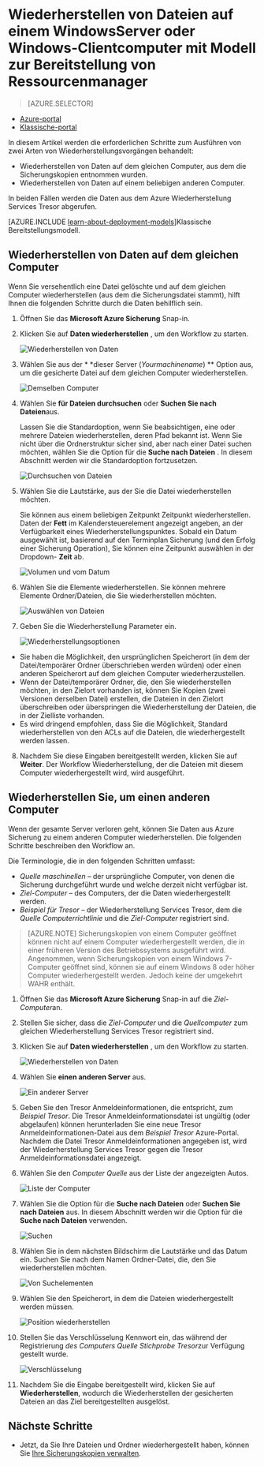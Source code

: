 <properties
   pageTitle="Wiederherstellen von Daten auf einem Windows Server oder Windows-Client aus mit dem Modell zur Bereitstellung von Ressourcenmanager Azure | Microsoft Azure"
   description="Informationen Sie zum Wiederherstellen von einem Windows-Server oder Windows-Client."
   services="backup"
   documentationCenter=""
   authors="saurabhsensharma"
   manager="shivamg"
   editor=""/>

<tags
   ms.service="backup"
   ms.workload="storage-backup-recovery"
     ms.tgt_pltfrm="na"
     ms.devlang="na"
     ms.topic="article"
     ms.date="08/02/2016"
     ms.author="trinadhk; jimpark; markgal;"/>

# <a name="restore-files-to-a-windows-server-or-windows-client-machine-using-resource-manager-deployment-model"></a>Wiederherstellen von Dateien auf einem WindowsServer oder Windows-Clientcomputer mit Modell zur Bereitstellung von Ressourcenmanager

> [AZURE.SELECTOR]
- [Azure-portal](backup-azure-restore-windows-server.md)
- [Klassische-portal](backup-azure-restore-windows-server-classic.md)

In diesem Artikel werden die erforderlichen Schritte zum Ausführen von zwei Arten von Wiederherstellungsvorgängen behandelt:

- Wiederherstellen von Daten auf dem gleichen Computer, aus dem die Sicherungskopien entnommen wurden.
- Wiederherstellen von Daten auf einem beliebigen anderen Computer.

In beiden Fällen werden die Daten aus dem Azure Wiederherstellung Services Tresor abgerufen.

[AZURE.INCLUDE [learn-about-deployment-models](../../includes/learn-about-deployment-models-rm-include.md)]Klassische Bereitstellungsmodell.

## <a name="recover-data-to-the-same-machine"></a>Wiederherstellen von Daten auf dem gleichen Computer
Wenn Sie versehentlich eine Datei gelöschte und auf dem gleichen Computer wiederherstellen (aus dem die Sicherungsdatei stammt), hilft Ihnen die folgenden Schritte durch die Daten behilflich sein.

1. Öffnen Sie das **Microsoft Azure Sicherung** Snap-in.
2. Klicken Sie auf **Daten wiederherstellen** , um den Workflow zu starten.

    ![Wiederherstellen von Daten](./media/backup-azure-restore-windows-server/recover.png)

3. Wählen Sie aus der * *dieser Server (*Yourmachinename*) ** Option aus, um die gesicherte Datei auf dem gleichen Computer wiederherstellen.

    ![Demselben Computer](./media/backup-azure-restore-windows-server/samemachine.png)

4. Wählen Sie **für Dateien durchsuchen** oder **Suchen Sie nach Dateien**aus.

    Lassen Sie die Standardoption, wenn Sie beabsichtigen, eine oder mehrere Dateien wiederherstellen, deren Pfad bekannt ist. Wenn Sie nicht über die Ordnerstruktur sicher sind, aber nach einer Datei suchen möchten, wählen Sie die Option für die **Suche nach Dateien** . In diesem Abschnitt werden wir die Standardoption fortzusetzen.

    ![Durchsuchen von Dateien](./media/backup-azure-restore-windows-server/browseandsearch.png)

5. Wählen Sie die Lautstärke, aus der Sie die Datei wiederherstellen möchten.

    Sie können aus einem beliebigen Zeitpunkt Zeitpunkt wiederherstellen. Daten der **Fett** im Kalendersteuerelement angezeigt angeben, an der Verfügbarkeit eines Wiederherstellungspunktes. Sobald ein Datum ausgewählt ist, basierend auf den Terminplan Sicherung (und den Erfolg einer Sicherung Operation), Sie können eine Zeitpunkt auswählen in der Dropdown- **Zeit** ab.

    ![Volumen und vom Datum](./media/backup-azure-restore-windows-server/volanddate.png)

6. Wählen Sie die Elemente wiederherstellen. Sie können mehrere Elemente Ordner/Dateien, die Sie wiederherstellen möchten.

    ![Auswählen von Dateien](./media/backup-azure-restore-windows-server/selectfiles.png)

7. Geben Sie die Wiederherstellung Parameter ein.

    ![Wiederherstellungsoptionen](./media/backup-azure-restore-windows-server/recoveroptions.png)

  - Sie haben die Möglichkeit, den ursprünglichen Speicherort (in dem der Datei/temporärer Ordner überschrieben werden würden) oder einen anderen Speicherort auf dem gleichen Computer wiederherzustellen.
  - Wenn der Datei/temporärer Ordner, die, den Sie wiederherstellen möchten, in den Zielort vorhanden ist, können Sie Kopien (zwei Versionen derselben Datei) erstellen, die Dateien in den Zielort überschreiben oder überspringen die Wiederherstellung der Dateien, die in der Zielliste vorhanden.
  - Es wird dringend empfohlen, dass Sie die Möglichkeit, Standard wiederherstellen von den ACLs auf die Dateien, die wiederhergestellt werden lassen.

8. Nachdem Sie diese Eingaben bereitgestellt werden, klicken Sie auf **Weiter**. Der Workflow Wiederherstellung, der die Dateien mit diesem Computer wiederhergestellt wird, wird ausgeführt.

## <a name="recover-to-an-alternate-machine"></a>Wiederherstellen Sie, um einen anderen Computer
Wenn der gesamte Server verloren geht, können Sie Daten aus Azure Sicherung zu einem anderen Computer wiederherstellen. Die folgenden Schritte beschreiben den Workflow an.  

Die Terminologie, die in den folgenden Schritten umfasst:

- *Quelle maschinellen* – der ursprüngliche Computer, von denen die Sicherung durchgeführt wurde und welche derzeit nicht verfügbar ist.
- *Ziel-Computer* – des Computers, der die Daten wiederhergestellt werden.
- *Beispiel für Tresor* – der Wiederherstellung Services Tresor, dem die *Quelle Computerrichtlinie* und die *Ziel-Computer* registriert sind. <br/>

> [AZURE.NOTE] Sicherungskopien von einem Computer geöffnet können nicht auf einem Computer wiederhergestellt werden, die in einer früheren Version des Betriebssystems ausgeführt wird. Angenommen, wenn Sicherungskopien von einem Windows 7-Computer geöffnet sind, können sie auf einem Windows 8 oder höher Computer wiederhergestellt werden. Jedoch keine der umgekehrt WAHR enthält.

1. Öffnen Sie das **Microsoft Azure Sicherung** Snap-in auf die *Ziel-Computer*an.
2. Stellen Sie sicher, dass die *Ziel-Computer* und die *Quellcomputer* zum gleichen Wiederherstellung Services Tresor registriert sind.
3. Klicken Sie auf **Daten wiederherstellen** , um den Workflow zu starten.

    ![Wiederherstellen von Daten](./media/backup-azure-restore-windows-server/recover.png)

4. Wählen Sie **einen anderen Server** aus.

    ![Ein anderer Server](./media/backup-azure-restore-windows-server/anotherserver.png)

5. Geben Sie den Tresor Anmeldeinformationen, die entspricht, zum *Beispiel Tresor*. Die Tresor Anmeldeinformationsdatei ist ungültig (oder abgelaufen) können herunterladen Sie eine neue Tresor Anmeldeinformationen-Datei aus dem *Beispiel Tresor* Azure-Portal. Nachdem die Datei Tresor Anmeldeinformationen angegeben ist, wird der Wiederherstellung Services Tresor gegen die Tresor Anmeldeinformationsdatei angezeigt.

6. Wählen Sie den *Computer Quelle* aus der Liste der angezeigten Autos.

    ![Liste der Computer](./media/backup-azure-restore-windows-server/machinelist.png)

7. Wählen Sie die Option für die **Suche nach Dateien** oder **Suchen Sie nach Dateien** aus. In diesem Abschnitt werden wir die Option für die **Suche nach Dateien** verwenden.

    ![Suchen](./media/backup-azure-restore-windows-server/search.png)

8. Wählen Sie in dem nächsten Bildschirm die Lautstärke und das Datum ein. Suchen Sie nach dem Namen Ordner-Datei, die, den Sie wiederherstellen möchten.

    ![Von Suchelementen](./media/backup-azure-restore-windows-server/searchitems.png)

9. Wählen Sie den Speicherort, in dem die Dateien wiederhergestellt werden müssen.

    ![Position wiederherstellen](./media/backup-azure-restore-windows-server/restorelocation.png)

10. Stellen Sie das Verschlüsselung Kennwort ein, das während der Registrierung *des Computers Quelle* *Stichprobe Tresor*zur Verfügung gestellt wurde.

    ![Verschlüsselung](./media/backup-azure-restore-windows-server/encryption.png)

11. Nachdem Sie die Eingabe bereitgestellt wird, klicken Sie auf **Wiederherstellen**, wodurch die Wiederherstellen der gesicherten Dateien an das Ziel bereitgestellten ausgelöst.

## <a name="next-steps"></a>Nächste Schritte
- Jetzt, da Sie Ihre Dateien und Ordner wiederhergestellt haben, können Sie [Ihre Sicherungskopien verwalten](backup-azure-manage-windows-server.md).
